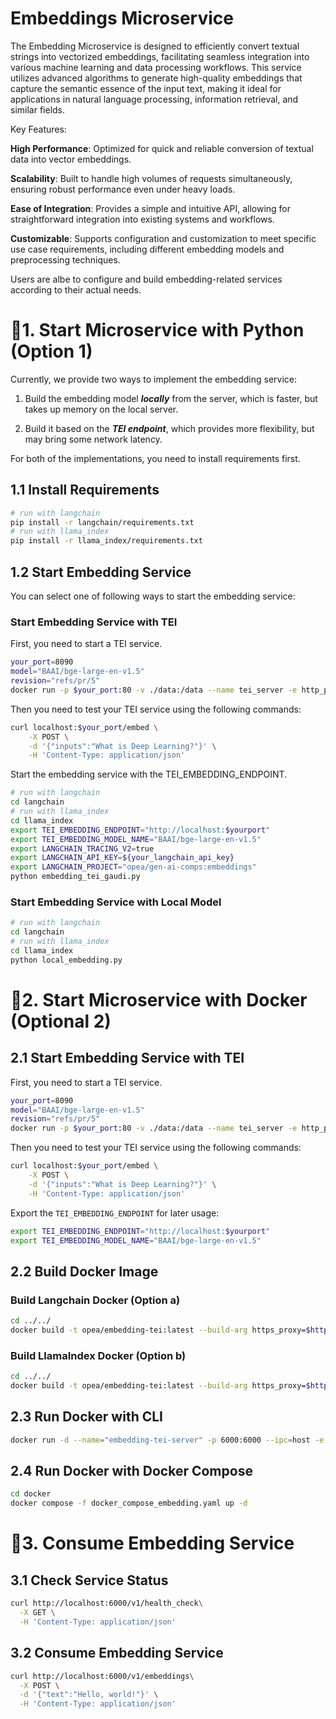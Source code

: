 # Embeddings Microservice

The Embedding Microservice is designed to efficiently convert textual strings into vectorized embeddings, facilitating seamless integration into various machine learning and data processing workflows. This service utilizes advanced algorithms to generate high-quality embeddings that capture the semantic essence of the input text, making it ideal for applications in natural language processing, information retrieval, and similar fields.

Key Features:

**High Performance**: Optimized for quick and reliable conversion of textual data into vector embeddings.

**Scalability**: Built to handle high volumes of requests simultaneously, ensuring robust performance even under heavy loads.

**Ease of Integration**: Provides a simple and intuitive API, allowing for straightforward integration into existing systems and workflows.

**Customizable**: Supports configuration and customization to meet specific use case requirements, including different embedding models and preprocessing techniques.

Users are albe to configure and build embedding-related services according to their actual needs.

# 🚀1. Start Microservice with Python (Option 1)

Currently, we provide two ways to implement the embedding service:

1. Build the embedding model **_locally_** from the server, which is faster, but takes up memory on the local server.

2. Build it based on the **_TEI endpoint_**, which provides more flexibility, but may bring some network latency.

For both of the implementations, you need to install requirements first.

## 1.1 Install Requirements

```bash
# run with langchain
pip install -r langchain/requirements.txt
# run with llama_index
pip install -r llama_index/requirements.txt
```

## 1.2 Start Embedding Service

You can select one of following ways to start the embedding service:

### Start Embedding Service with TEI

First, you need to start a TEI service.

```bash
your_port=8090
model="BAAI/bge-large-en-v1.5"
revision="refs/pr/5"
docker run -p $your_port:80 -v ./data:/data --name tei_server -e http_proxy=$http_proxy -e https_proxy=$https_proxy --pull always ghcr.io/huggingface/text-embeddings-inference:cpu-1.2 --model-id $model --revision $revision
```

Then you need to test your TEI service using the following commands:

```bash
curl localhost:$your_port/embed \
    -X POST \
    -d '{"inputs":"What is Deep Learning?"}' \
    -H 'Content-Type: application/json'
```

Start the embedding service with the TEI_EMBEDDING_ENDPOINT.

```bash
# run with langchain
cd langchain
# run with llama_index
cd llama_index
export TEI_EMBEDDING_ENDPOINT="http://localhost:$yourport"
export TEI_EMBEDDING_MODEL_NAME="BAAI/bge-large-en-v1.5"
export LANGCHAIN_TRACING_V2=true
export LANGCHAIN_API_KEY=${your_langchain_api_key}
export LANGCHAIN_PROJECT="opea/gen-ai-comps:embeddings"
python embedding_tei_gaudi.py
```

### Start Embedding Service with Local Model

```bash
# run with langchain
cd langchain
# run with llama_index
cd llama_index
python local_embedding.py
```

# 🚀2. Start Microservice with Docker (Optional 2)

## 2.1 Start Embedding Service with TEI

First, you need to start a TEI service.

```bash
your_port=8090
model="BAAI/bge-large-en-v1.5"
revision="refs/pr/5"
docker run -p $your_port:80 -v ./data:/data --name tei_server -e http_proxy=$http_proxy -e https_proxy=$https_proxy --pull always ghcr.io/huggingface/text-embeddings-inference:cpu-1.2 --model-id $model --revision $revision
```

Then you need to test your TEI service using the following commands:

```bash
curl localhost:$your_port/embed \
    -X POST \
    -d '{"inputs":"What is Deep Learning?"}' \
    -H 'Content-Type: application/json'
```

Export the `TEI_EMBEDDING_ENDPOINT` for later usage:

```bash
export TEI_EMBEDDING_ENDPOINT="http://localhost:$yourport"
export TEI_EMBEDDING_MODEL_NAME="BAAI/bge-large-en-v1.5"
```

## 2.2 Build Docker Image
### Build Langchain Docker (Option a)

```bash
cd ../../
docker build -t opea/embedding-tei:latest --build-arg https_proxy=$https_proxy --build-arg http_proxy=$http_proxy -f comps/embeddings/langchain/docker/Dockerfile .
```
### Build LlamaIndex Docker (Option b)

```bash
cd ../../
docker build -t opea/embedding-tei:latest --build-arg https_proxy=$https_proxy --build-arg http_proxy=$http_proxy -f comps/embeddings/llama_index/docker/Dockerfile .
```

## 2.3 Run Docker with CLI

```bash
docker run -d --name="embedding-tei-server" -p 6000:6000 --ipc=host -e http_proxy=$http_proxy -e https_proxy=$https_proxy -e TEI_EMBEDDING_ENDPOINT=$TEI_EMBEDDING_ENDPOINT -e TEI_EMBEDDING_MODEL_NAME=$TEI_EMBEDDING_MODEL_NAME opea/embedding-tei:latest
```

## 2.4 Run Docker with Docker Compose

```bash
cd docker
docker compose -f docker_compose_embedding.yaml up -d
```

# 🚀3. Consume Embedding Service

## 3.1 Check Service Status

```bash
curl http://localhost:6000/v1/health_check\
  -X GET \
  -H 'Content-Type: application/json'
```

## 3.2 Consume Embedding Service

```bash
curl http://localhost:6000/v1/embeddings\
  -X POST \
  -d '{"text":"Hello, world!"}' \
  -H 'Content-Type: application/json'
```
